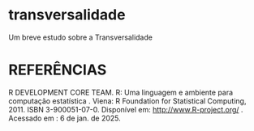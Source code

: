 # transversalidade
Um breve estudo sobre a Transversalidade

# REFERÊNCIAS 
R DEVELOPMENT CORE TEAM. R: Uma linguagem e ambiente para computação estatística . 
Viena: R Foundation for Statistical Computing, 2011. ISBN 3-900051-07-0. 
Disponível em: http://www.R-project.org/ . Acessado em : 6 de jan. de 2025.
